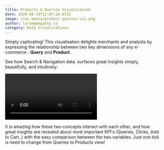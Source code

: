 ```yaml
---
title: Products & Queries Visualisation
date: 2020-08-19T12:07:26.671Z
image: /cms_media/product-queries-viz.png
author: laram@empathy.co
category: Data Visualizations
---
```

Simply captivating! This[](https://twitter.com/hashtag/visualisation?src=hashtag_click) visualisation delights merchants and analysts by expressing the relationship between two key dimensions of any e-commerce : **Query** and **Product**. 

See how Search & Navigation data. surfaces great insights simply, beautifully, and intuitively:

<video controls poster=""><source src="/cms_media/empathy_product_queries.mov" type="video/mp4"></video>

It is amazing how these two concepts interact with each other, and how great insights are revealed about most important KPI's (Queries, Clicks, Add to Cart..) with the easy comparison between the two variables. Just one tick is need to change from Queries to Products view!